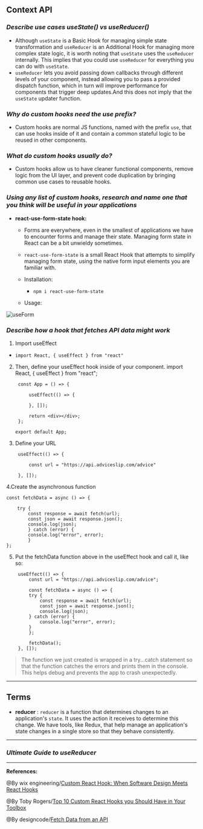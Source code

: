 ## **Context API**


### ***Describe use cases useState() vs useReducer()***

 - Although `useState` is a Basic Hook for managing simple state transformation and `useReducer` is an Additional Hook for managing more complex state logic, it is worth noting that `useState` uses the `useReducer` internally. This implies that you could use `useReducer` for everything you can do with `useState`.
 - `useReducer` lets you avoid passing down callbacks through different levels of your component, instead allowing you to pass a provided dispatch function, which in turn will improve performance for components that trigger deep updates.And this does not imply that the `useState` updater function.

### ***Why do custom hooks need the use prefix?***

- Custom hooks are normal JS functions, named with the prefix `use`, that can use hooks inside of it and contain a common stateful logic to be reused in other components.

### ***What do custom hooks usually do?***

- Custom hooks allow us to have cleaner functional components, remove logic from the UI layer, and prevent code duplication by bringing common use cases to reusable hooks.

### ***Using any list of custom hooks, research and name one that you think will be useful in your applications***

- **react-use-form-state hook:**
   - Forms are everywhere, even in the smallest of applications we have to encounter forms and manage their state. Managing form state in React can be a bit unwieldy sometimes.

   - `react-use-form-state` is a small React Hook that attempts to simplify managing form state, using the native form input elements you are familiar with.

  -  Installation:
     - `npm i react-use-form-state`

  - Usage:

![useForm](../images/useForm.PNG)

### ***Describe how a hook that fetches API data might work***

1. Import useEffect
  - `import React, { useEffect } from "react"`
2. Then, define your useEffect hook inside of your component.
import React, { useEffect } from "react";

        const App = () => {
            
            useEffect(() => {

            }, []);

            return <div></div>;
        };

       export default App;


3. Define your URL

        useEffect(() => {

            const url = "https://api.adviceslip.com/advice"
            
        }, []);

4.Create the asynchronous function

    const fetchData = async () => {

        try {
            const response = await fetch(url);
            const json = await response.json();
            console.log(json);
            } catch (error) {
            console.log("error", error);
            }
    };

5. Put the fetchData function above in the useEffect hook and call it, like so:

        useEffect(() => {
            const url = "https://api.adviceslip.com/advice";

            const fetchData = async () => {
            try {
                const response = await fetch(url);
                const json = await response.json();
                console.log(json);
            } catch (error) {
                console.log("error", error);
            }
            };

            fetchData();
        }, []);

>The function we just created is wrapped in a try...catch statement so that the function catches the errors and prints them in the console. This helps debug and prevents the app to crash unexpectedly.

-----------------------------------------------


## **Terms**

- **reducer** : `reducer` is a function that determines changes to an application's `state`. It uses the action it receives to determine this change. We have tools, like Redux, that help manage an application's state changes in a single store so that they behave consistently.

-----------------------------------------------

### ***Ultimate Guide to useReducer***


-------------------------------------------------------------



**References:**

@By wix engineering/[Custom React Hook: When Software Design Meets React Hooks](https://www.wix.engineering/post/custom-react-hook-when-software-design-meets-react-hooks#:~:text=Custom%20hooks%20allow%20us%20to,use%20cases%20to%20reusable%20hooks.) 

@By Toby Rogers/[Top 10 Custom React Hooks you Should Have in Your Toolbox](https://morioh.com/p/4d254c6717a3)

@By designcode/[Fetch Data from an API](https://designcode.io/react-hooks-handbook-fetch-data-from-an-api)
